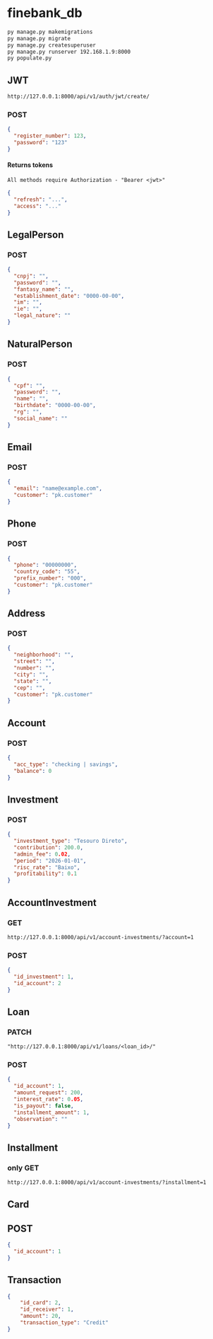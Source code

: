 # finebank_db
```cmd
py manage.py makemigrations
py manage.py migrate
py manage.py createsuperuser
py manage.py runserver 192.168.1.9:8000
py populate.py
```



## JWT
```txt
http://127.0.0.1:8000/api/v1/auth/jwt/create/
```
### POST
```json
{
  "register_number": 123,
  "password": "123"
}
```


#### Returns tokens
```txt
All methods require Authorization - "Bearer <jwt>"
```

```json
{
  "refresh": "...",
  "access": "..."
}
```


## LegalPerson
### POST
```json
{
  "cnpj": "",
  "password": "",
  "fantasy_name": "",
  "establishment_date": "0000-00-00",
  "im": "",
  "ie": "",
  "legal_nature": ""
}
```


## NaturalPerson
### POST
```json
{
  "cpf": "",
  "password": "",
  "name": "",
  "birthdate": "0000-00-00",
  "rg": "",
  "social_name": ""
}
```


## Email
### POST
```json
{
  "email": "name@example.com",
  "customer": "pk.customer"
}
```


## Phone
### POST
```json
{
  "phone": "00000000",
  "country_code": "55",
  "prefix_number": "000",
  "customer": "pk.customer"
}
```


## Address
### POST
```json
{
  "neighborhood": "",
  "street": "",
  "number": "",
  "city": "",
  "state": "",
  "cep": "",
  "customer": "pk.customer"
}
```


## Account
### POST
```json
{
  "acc_type": "checking | savings",
  "balance": 0
}
```


## Investment
### POST
```json
{
  "investment_type": "Tesouro Direto",
  "contribution": 200.0,
  "admin_fee": 0.02,
  "period": "2026-01-01",
  "risc_rate": "Baixo",
  "profitability": 0.1
}
```


## AccountInvestment

### GET
```txt
http://127.0.0.1:8000/api/v1/account-investments/?account=1
```

### POST
```json
{
  "id_investment": 1,
  "id_account": 2
}
```


## Loan

### PATCH
```txt
"http://127.0.0.1:8000/api/v1/loans/<loan_id>/"
```

### POST
```json
{
  "id_account": 1,
  "amount_request": 200,
  "interest_rate": 0.05,
  "is_payout": false,
  "installment_amount": 1,
  "observation": ""
}
```


## Installment
### only GET
```txt
http://127.0.0.1:8000/api/v1/account-investments/?installment=1
```


## Card
## POST
```json
{
  "id_account": 1
}
```


## Transaction

```json
{
	"id_card": 2,
	"id_receiver": 1,
	"amount": 20,
	"transaction_type": "Credit"
}
```
